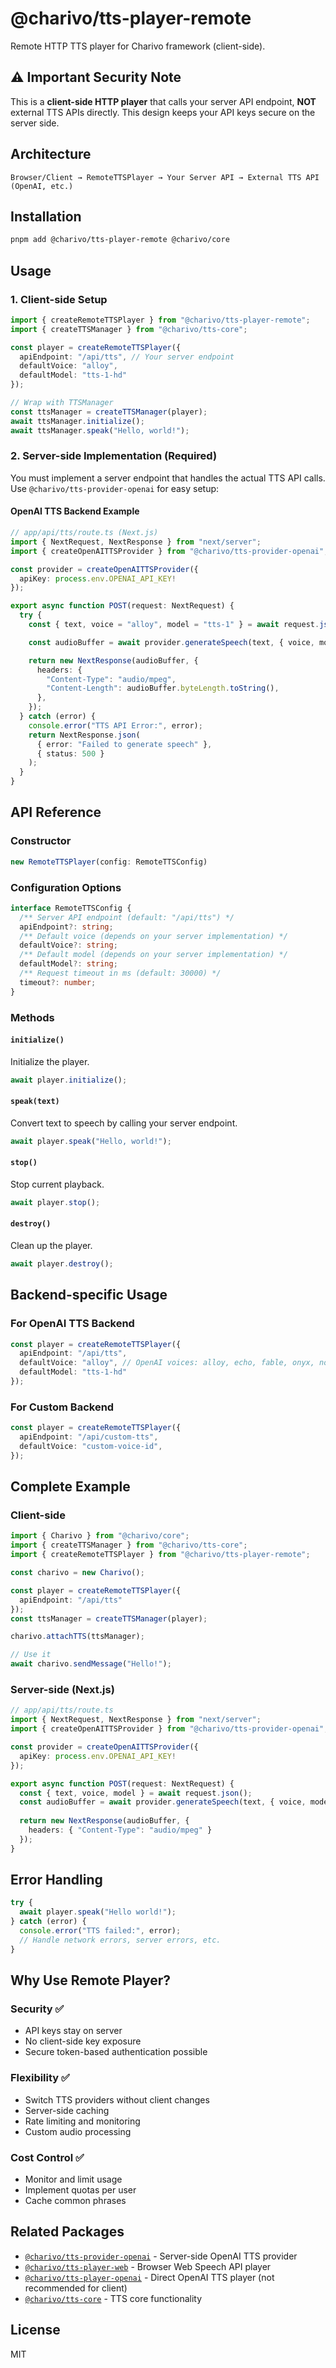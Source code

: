 # @charivo/tts-player-remote

Remote HTTP TTS player for Charivo framework (client-side).

## ⚠️ Important Security Note

This is a **client-side HTTP player** that calls your server API endpoint, **NOT** external TTS APIs directly. This design keeps your API keys secure on the server side.

## Architecture

```
Browser/Client → RemoteTTSPlayer → Your Server API → External TTS API (OpenAI, etc.)
```

## Installation

```bash
pnpm add @charivo/tts-player-remote @charivo/core
```

## Usage

### 1. Client-side Setup

```typescript
import { createRemoteTTSPlayer } from "@charivo/tts-player-remote";
import { createTTSManager } from "@charivo/tts-core";

const player = createRemoteTTSPlayer({
  apiEndpoint: "/api/tts", // Your server endpoint
  defaultVoice: "alloy",
  defaultModel: "tts-1-hd"
});

// Wrap with TTSManager
const ttsManager = createTTSManager(player);
await ttsManager.initialize();
await ttsManager.speak("Hello, world!");
```

### 2. Server-side Implementation (Required)

You must implement a server endpoint that handles the actual TTS API calls. Use `@charivo/tts-provider-openai` for easy setup:

#### OpenAI TTS Backend Example

```typescript
// app/api/tts/route.ts (Next.js)
import { NextRequest, NextResponse } from "next/server";
import { createOpenAITTSProvider } from "@charivo/tts-provider-openai";

const provider = createOpenAITTSProvider({
  apiKey: process.env.OPENAI_API_KEY!
});

export async function POST(request: NextRequest) {
  try {
    const { text, voice = "alloy", model = "tts-1" } = await request.json();

    const audioBuffer = await provider.generateSpeech(text, { voice, model });

    return new NextResponse(audioBuffer, {
      headers: {
        "Content-Type": "audio/mpeg",
        "Content-Length": audioBuffer.byteLength.toString(),
      },
    });
  } catch (error) {
    console.error("TTS API Error:", error);
    return NextResponse.json(
      { error: "Failed to generate speech" },
      { status: 500 }
    );
  }
}
```



## API Reference

### Constructor

```typescript
new RemoteTTSPlayer(config: RemoteTTSConfig)
```

### Configuration Options

```typescript
interface RemoteTTSConfig {
  /** Server API endpoint (default: "/api/tts") */
  apiEndpoint?: string;
  /** Default voice (depends on your server implementation) */
  defaultVoice?: string;
  /** Default model (depends on your server implementation) */
  defaultModel?: string;
  /** Request timeout in ms (default: 30000) */
  timeout?: number;
}
```

### Methods

#### `initialize()`
Initialize the player.

```typescript
await player.initialize();
```

#### `speak(text)`
Convert text to speech by calling your server endpoint.

```typescript
await player.speak("Hello, world!");
```

#### `stop()`
Stop current playback.

```typescript
await player.stop();
```

#### `destroy()`
Clean up the player.

```typescript
await player.destroy();
```

## Backend-specific Usage

### For OpenAI TTS Backend

```typescript
const player = createRemoteTTSPlayer({
  apiEndpoint: "/api/tts",
  defaultVoice: "alloy", // OpenAI voices: alloy, echo, fable, onyx, nova, shimmer
  defaultModel: "tts-1-hd"
});
```

### For Custom Backend

```typescript
const player = createRemoteTTSPlayer({
  apiEndpoint: "/api/custom-tts",
  defaultVoice: "custom-voice-id",
});
```

## Complete Example

### Client-side

```typescript
import { Charivo } from "@charivo/core";
import { createTTSManager } from "@charivo/tts-core";
import { createRemoteTTSPlayer } from "@charivo/tts-player-remote";

const charivo = new Charivo();

const player = createRemoteTTSPlayer({
  apiEndpoint: "/api/tts"
});
const ttsManager = createTTSManager(player);

charivo.attachTTS(ttsManager);

// Use it
await charivo.sendMessage("Hello!");
```

### Server-side (Next.js)

```typescript
// app/api/tts/route.ts
import { NextRequest, NextResponse } from "next/server";
import { createOpenAITTSProvider } from "@charivo/tts-provider-openai";

const provider = createOpenAITTSProvider({
  apiKey: process.env.OPENAI_API_KEY!
});

export async function POST(request: NextRequest) {
  const { text, voice, model } = await request.json();
  const audioBuffer = await provider.generateSpeech(text, { voice, model });
  
  return new NextResponse(audioBuffer, {
    headers: { "Content-Type": "audio/mpeg" }
  });
}
```

## Error Handling

```typescript
try {
  await player.speak("Hello world!");
} catch (error) {
  console.error("TTS failed:", error);
  // Handle network errors, server errors, etc.
}
```

## Why Use Remote Player?

### Security ✅
- API keys stay on server
- No client-side key exposure
- Secure token-based authentication possible

### Flexibility ✅
- Switch TTS providers without client changes
- Server-side caching
- Rate limiting and monitoring
- Custom audio processing

### Cost Control ✅
- Monitor and limit usage
- Implement quotas per user
- Cache common phrases

## Related Packages

- [`@charivo/tts-provider-openai`](../tts-provider-openai) - Server-side OpenAI TTS provider
- [`@charivo/tts-player-web`](../tts-player-web) - Browser Web Speech API player
- [`@charivo/tts-player-openai`](../tts-player-openai) - Direct OpenAI TTS player (not recommended for client)
- [`@charivo/tts-core`](../tts-core) - TTS core functionality

## License

MIT